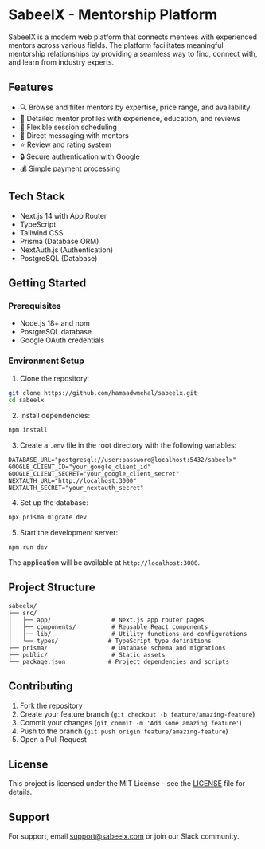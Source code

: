 # SabeelX - Mentorship Platform

SabeelX is a modern web platform that connects mentees with experienced mentors across various fields. The platform facilitates meaningful mentorship relationships by providing a seamless way to find, connect with, and learn from industry experts.

## Features

- 🔍 Browse and filter mentors by expertise, price range, and availability
- 👤 Detailed mentor profiles with experience, education, and reviews
- 📅 Flexible session scheduling
- 💬 Direct messaging with mentors
- ⭐ Review and rating system
- 🔒 Secure authentication with Google
- 💰 Simple payment processing

## Tech Stack

- Next.js 14 with App Router
- TypeScript
- Tailwind CSS
- Prisma (Database ORM)
- NextAuth.js (Authentication)
- PostgreSQL (Database)

## Getting Started

### Prerequisites

- Node.js 18+ and npm
- PostgreSQL database
- Google OAuth credentials

### Environment Setup

1. Clone the repository:
```bash
git clone https://github.com/hamaadwmehal/sabeelx.git
cd sabeelx
```

2. Install dependencies:
```bash
npm install
```

3. Create a `.env` file in the root directory with the following variables:
```env
DATABASE_URL="postgresql://user:password@localhost:5432/sabeelx"
GOOGLE_CLIENT_ID="your_google_client_id"
GOOGLE_CLIENT_SECRET="your_google_client_secret"
NEXTAUTH_URL="http://localhost:3000"
NEXTAUTH_SECRET="your_nextauth_secret"
```

4. Set up the database:
```bash
npx prisma migrate dev
```

5. Start the development server:
```bash
npm run dev
```

The application will be available at `http://localhost:3000`.

## Project Structure

```
sabeelx/
├── src/
│   ├── app/                 # Next.js app router pages
│   ├── components/          # Reusable React components
│   ├── lib/                 # Utility functions and configurations
│   └── types/              # TypeScript type definitions
├── prisma/                  # Database schema and migrations
├── public/                  # Static assets
└── package.json            # Project dependencies and scripts
```

## Contributing

1. Fork the repository
2. Create your feature branch (`git checkout -b feature/amazing-feature`)
3. Commit your changes (`git commit -m 'Add some amazing feature'`)
4. Push to the branch (`git push origin feature/amazing-feature`)
5. Open a Pull Request

## License

This project is licensed under the MIT License - see the [LICENSE](LICENSE) file for details.

## Support

For support, email support@sabeelx.com or join our Slack community.
